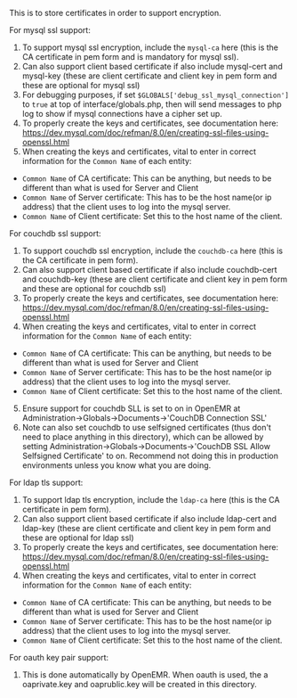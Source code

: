 This is to store certificates in order to support encryption.

For mysql ssl support:
1. To support mysql ssl encryption, include the `mysql-ca` here (this is the CA certificate in pem form and is mandatory for mysql ssl).
2. Can also support client based certificate if also include mysql-cert and mysql-key (these are client certificate and client key in pem form and these are optional for mysql ssl)
3. For debugging purposes, if set `$GLOBALS['debug_ssl_mysql_connection']` to `true` at top of interface/globals.php, then will send messages to php log to show if mysql connections have a cipher set up.
4. To properly create the keys and certificates, see documentation here: https://dev.mysql.com/doc/refman/8.0/en/creating-ssl-files-using-openssl.html
5. When creating the keys and certificates, vital to enter in correct information for the `Common Name` of each entity:
- `Common Name` of CA certificate: This can be anything, but needs to be different than what is used for Server and Client
- `Common Name` of Server certificate: This has to be the host name(or ip address) that the client uses to log into the mysql server.
- `Common Name` of Client certificate: Set this to the host name of the client.

For couchdb ssl support:
1. To support couchdb ssl encryption, include the `couchdb-ca` here (this is the CA certificate in pem form).
2. Can also support client based certificate if also include couchdb-cert and couchdb-key (these are client certificate and client key in pem form and these are optional for couchdb ssl)
3. To properly create the keys and certificates, see documentation here: https://dev.mysql.com/doc/refman/8.0/en/creating-ssl-files-using-openssl.html
4. When creating the keys and certificates, vital to enter in correct information for the `Common Name` of each entity:
- `Common Name` of CA certificate: This can be anything, but needs to be different than what is used for Server and Client
- `Common Name` of Server certificate: This has to be the host name(or ip address) that the client uses to log into the mysql server.
- `Common Name` of Client certificate: Set this to the host name of the client.
5. Ensure support for couchdb SLL is set to on in OpenEMR at Administration->Globals->Documents->'CouchDB Connection SSL'
6. Note can also set couchdb to use selfsigned certificates (thus don't need to place anything in this directory), which can be
   allowed by setting Administration->Globals->Documents->'CouchDB SSL Allow Selfsigned Certificate' to on. Recommend not
   doing this in production environments unless you know what you are doing.

For ldap tls support:
1. To support ldap tls encryption, include the `ldap-ca` here (this is the CA certificate in pem form).
2. Can also support client based certificate if also include ldap-cert and ldap-key (these are client certificate and client key in pem form and these are optional for ldap ssl)
3. To properly create the keys and certificates, see documentation here: https://dev.mysql.com/doc/refman/8.0/en/creating-ssl-files-using-openssl.html
4. When creating the keys and certificates, vital to enter in correct information for the `Common Name` of each entity:
- `Common Name` of CA certificate: This can be anything, but needs to be different than what is used for Server and Client
- `Common Name` of Server certificate: This has to be the host name(or ip address) that the client uses to log into the mysql server.
- `Common Name` of Client certificate: Set this to the host name of the client.

For oauth key pair support:
1. This is done automatically by OpenEMR. When oauth is used, the a oaprivate.key and oaprublic.key will be created in this directory.
